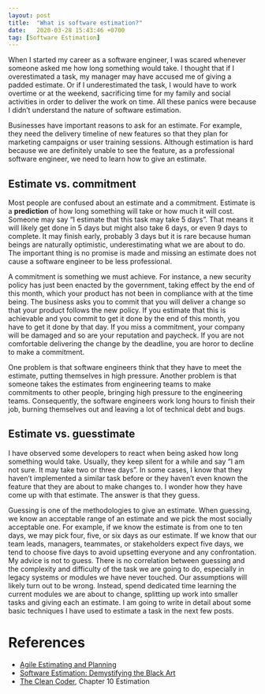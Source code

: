 ```yaml
---
layout: post
title:  "What is software estimation?"
date:   2020-03-28 15:43:46 +0700
tag: [Software Estimation]
---
```

When I started my career as a software engineer, I was scared whenever someone asked me how long something would take. I thought that if I overestimated a task, my manager may have accused me of giving a padded estimate. Or if I underestimated the task, I would have to work overtime or at the weekend, sacrificing time for my family and social activities in order to deliver the work on time. All these panics were because I didn’t understand the nature of software estimation.

Businesses have important reasons to ask for an estimate. For example, they need the delivery timeline of new features so that they plan for marketing campaigns or user training sessions. Although estimation is hard because we are definitely unable to see the feature, as a professional software engineer, we need to learn how to give an estimate.

## Estimate vs. commitment

Most people are confused about an estimate and a commitment. Estimate is a **prediction** of how long something will take or how much it will cost. Someone may say “I estimate that this task may take 5 days”. That means it will likely get done in 5 days but might also take 6 days, or even 9 days to complete. It may finish early, probably 3 days but it is rare because human beings are naturally optimistic, underestimating what we are about to do. The important thing is no promise is made and missing an estimate does not cause a software engineer to be less professional.

A commitment is something we must achieve. For instance, a new security policy has just been enacted by the government, taking effect by the end of this month, which your product has not been in compliance with at the time being. The business asks you to commit that you will deliver a change so that your product follows the new policy. If you estimate that this is achievable and you commit to get it done by the end of this month, you have to get it done by that day. If you miss a commitment, your company will be  damaged and so are your reputation and paycheck. If you are not comfortable delivering the change by the deadline, you are horor to decline to make a commitment.

One problem is that software engineers think that they have to meet the estimate, putting themselves in high pressure. Another problem is that someone takes the estimates from engineering teams to make commitments to other people, bringing high pressure to the engineering teams. Consequently, the software engineers work long hours to finish their job, burning themselves out and leaving a lot of technical debt and bugs.

## Estimate vs. guesstimate

I have observed some developers to react when being asked how long something would take. Usually, they keep silent for a while and say “I am not sure. It may take two or three days”. In some cases, I know that they haven’t implemented a similar task before or they haven’t even known the feature that they are about to make changes to. I wonder how they have come up with that estimate. The answer is that they guess.

Guessing is one of the methodologies to give an estimate. When guessing, we know an acceptable range of an estimate and we pick the most socially acceptable one. For example, if we know the estimate is from one to ten days, we may pick four, five, or six days as our estimate. If we know that our team leads, managers, teammates, or stakeholders expect five days, we tend to choose five days to avoid upsetting everyone and any confrontation. My advice is not to guess. There is no correlation between guessing and the complexity and difficulty of the task we are going to do, especially in legacy systems or modules we have never touched. Our assumptions will likely turn out to be wrong. Instead, spend dedicated time learning the current modules we are about to change, splitting up work into smaller tasks and giving each an estimate. I am going to write in detail about some basic techniques I have used to estimate a task in the next few posts.

# References

- [Agile Estimating and Planning](https://www.amazon.com/Agile-Estimating-Planning-Mike-Cohn/dp/0131479415)
- [Software Estimation: Demystifying the Black Art](https://www.amazon.com/Software-Estimation-Demystifying-Developer-Practices/dp/0735605351)
- [The Clean Coder](https://www.amazon.com/Clean-Coder-Conduct-Professional-Programmers/dp/0137081073), Chapter 10 Estimation
